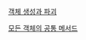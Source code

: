 [객체 생성과 파괴](https://github.com/jhsong2580/Reading/blob/master/effectivejava/readme/c2_README.md)

[모든 객체의 공통 메서드](https://github.com/jhsong2580/Reading/blob/master/effectivejava/readme/c3_README.md)